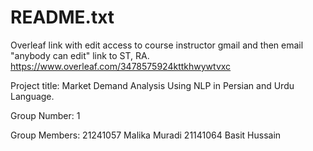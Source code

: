 
# README.txt
Overleaf link with edit access to course instructor gmail and then email "anybody can edit" link to ST, RA.
https://www.overleaf.com/3478575924kttkhwywtvxc

Project title:
Market Demand Analysis Using NLP in Persian and Urdu Language.

Group Number:
1

Group Members:
21241057 Malika Muradi
21141064 Basit Hussain
